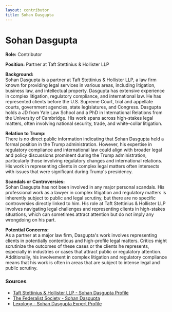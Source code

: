 ```yaml
---
layout: contributor  
title: Sohan Dasgupta  
---
```


# Sohan Dasgupta

**Role:** Contributor

**Position:** Partner at Taft Stettinius & Hollister LLP

**Background:**  
Sohan Dasgupta is a partner at Taft Stettinius & Hollister LLP, a law firm known for providing legal services in various areas, including litigation, business law, and intellectual property. Dasgupta has extensive experience in complex litigation, regulatory compliance, and international law. He has represented clients before the U.S. Supreme Court, trial and appellate courts, government agencies, state legislatures, and Congress. Dasgupta holds a JD from Yale Law School and a PhD in International Relations from the University of Cambridge. His work spans across high-stakes legal matters, often involving national security, trade, and white-collar litigation.

**Relation to Trump:**  
There is no direct public information indicating that Sohan Dasgupta held a formal position in the Trump administration. However, his expertise in regulatory compliance and international law could align with broader legal and policy discussions prominent during the Trump administration, particularly those involving regulatory changes and international relations. His work in representing clients in complex legal matters often intersects with issues that were significant during Trump's presidency.

**Scandals or Controversies:**  
Sohan Dasgupta has not been involved in any major personal scandals. His professional work as a lawyer in complex litigation and regulatory matters is inherently subject to public and legal scrutiny, but there are no specific controversies directly linked to him. His role at Taft Stettinius & Hollister LLP involves navigating legal challenges and representing clients in high-stakes situations, which can sometimes attract attention but do not imply any wrongdoing on his part.

**Potential Concerns:**  
As a partner at a major law firm, Dasgupta's work involves representing clients in potentially contentious and high-profile legal matters. Critics might scrutinize the outcomes of these cases or the clients he represents, especially in industries or cases that attract public or regulatory attention. Additionally, his involvement in complex litigation and regulatory compliance means that his work is often in areas that are subject to intense legal and public scrutiny.

### Sources
- [Taft Stettinius & Hollister LLP - Sohan Dasgupta Profile](https://www.taftlaw.com/people/sohan-dasgupta-ph-d)
- [The Federalist Society - Sohan Dasgupta](https://fedsoc.org/contributors/sohan-dasgupta)
- [Lexology - Sohan Dasgupta Expert Profile](https://www.lexology.com/firms/taft-stettinius-and-hollister-llp/sohan_dasgupta)
